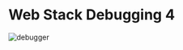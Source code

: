 # Web Stack Debugging 4

![debugger](https://s3.amazonaws.com/alx-intranet.hbtn.io/uploads/medias/2018/9/c7d1ed0a2e10d1b4e9b3.jpg?X-Amz-Algorithm=AWS4-HMAC-SHA256&X-Amz-Credential=AKIARDDGGGOUSBVO6H7D%2F20220502%2Fus-east-1%2Fs3%2Faws4_request&X-Amz-Date=20220502T075452Z&X-Amz-Expires=86400&X-Amz-SignedHeaders=host&X-Amz-Signature=db82895875c8b2755af8b21c59fbce58d058fc2e087be71ca8bfeafdcfd46afb)
